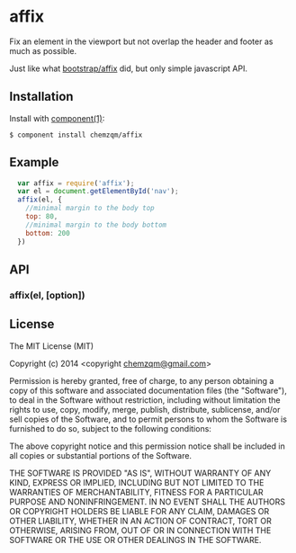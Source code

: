 # affix

  Fix an element in the viewport but not overlap the header and footer as much as possible.

  Just like what [bootstrap/affix](http://getbootstrap.com/javascript/#affix) did, but only simple javascript API.

## Installation

  Install with [component(1)](http://component.io):

    $ component install chemzqm/affix

## Example

``` js
  var affix = require('affix');
  var el = document.getElementById('nav');
  affix(el, {
    //minimal margin to the body top
    top: 80,
    //minimal margin to the body bottom
    bottom: 200
  })
```
## API

### affix(el, [option])

## License

  The MIT License (MIT)

  Copyright (c) 2014 <copyright chemzqm@gmail.com>

  Permission is hereby granted, free of charge, to any person obtaining a copy
  of this software and associated documentation files (the "Software"), to deal
  in the Software without restriction, including without limitation the rights
  to use, copy, modify, merge, publish, distribute, sublicense, and/or sell
  copies of the Software, and to permit persons to whom the Software is
  furnished to do so, subject to the following conditions:

  The above copyright notice and this permission notice shall be included in
  all copies or substantial portions of the Software.

  THE SOFTWARE IS PROVIDED "AS IS", WITHOUT WARRANTY OF ANY KIND, EXPRESS OR
  IMPLIED, INCLUDING BUT NOT LIMITED TO THE WARRANTIES OF MERCHANTABILITY,
  FITNESS FOR A PARTICULAR PURPOSE AND NONINFRINGEMENT. IN NO EVENT SHALL THE
  AUTHORS OR COPYRIGHT HOLDERS BE LIABLE FOR ANY CLAIM, DAMAGES OR OTHER
  LIABILITY, WHETHER IN AN ACTION OF CONTRACT, TORT OR OTHERWISE, ARISING FROM,
  OUT OF OR IN CONNECTION WITH THE SOFTWARE OR THE USE OR OTHER DEALINGS IN
  THE SOFTWARE.
